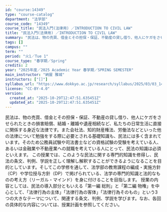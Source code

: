 ```yaml
---
id: "course:14349"
type: "course-catalog"
department: "法学部"
course_code: "14349"
course_title: "民法入門(法律用) ／INTRODUCTION TO CIVIL LAW"
title: "民法入門(法律用) ／INTRODUCTION TO CIVIL LAW"
summary: "民法は、物の売買、借金とその担保・保証、不動産の貸し借り、他人にケガをさせられたときの損害賠償、結婚・離婚や遺産相続など、私たちの日常生活に直接に関係する身近な法律です。また会社法、知的財産権法、労働法などといった他の法律について勉強をする…"
tags: []
campus: ""
term: ""
period: "火1／Tue 1"
course_type: "春学期／Spring"
credits: 2
year: "2025年度／2025 Academic Year 春学期／SPRING SEMESTER"
main_instructor: "納屋 雅城"
instructors: ["[]"]
syllabus_url: "https://www.dokkyo.ac.jp/research/syllabus/2025/03/03_14349_ja_JP.html"
license: "CC-BY-4.0"
version:
  created_at: "2025-10-29T12:47:51.635451Z"
  updated_at: "2025-10-29T12:47:51.635451Z"
---
```

民法は、物の売買、借金とその担保・保証、不動産の貸し借り、他人にケガをさせられたときの損害賠償、結婚・離婚や遺産相続など、私たちの日常生活に直接に関係する身近な法律です。また会社法、知的財産権法、労働法などといった他の法律について勉強をする際に必要とされる基礎知識も、民法には多く含まれています。そのため公務員試験や司法書士などの資格試験の受験を考えている人、あるいは金融業や不動産業への就職を考えている人にとって、民法の知識は必須といえます。 この授業では、このような民法に関する専門的知識を修得し、民法の条文、判例、学説を正しく理解し解釈することができるようになることを目的としています。そしてこの学修を通して、法学部の教育課程の編成・実施方針（CP）や学位授与方針（DP）で掲げられている、法学の専門的知識と法的なものの考え方（リーガル・マインド）を身に付けることを目指します。 授業の内容としては、民法の導入部分ともいえる「第一編 総則」と「第二編 物権」を中心として、「法律行為の主体」「法律行為の客体」「法律行為そのもの」という3つの大きなテーマについて、関連する条文、判例、学説を学びます。なお、各回の具体的な内容については、授業計画を参照してください。
